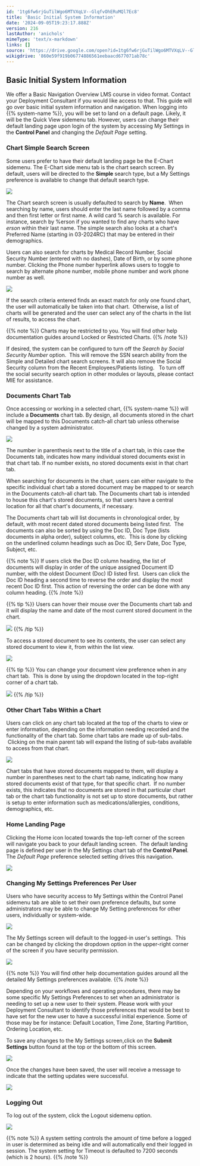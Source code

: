 ```yaml
---
id: '1tg6fw6rjGuTilWgo6MTVXqLV--GlqfvOhERuMQl7Ec8'
title: 'Basic Initial System Information'
date: '2024-09-05T19:23:17.888Z'
version: 216
lastAuthor: 'anichols'
mimeType: 'text/x-markdown'
links: []
source: 'https://drive.google.com/open?id=1tg6fw6rjGuTilWgo6MTVXqLV--GlqfvOhERuMQl7Ec8'
wikigdrive: '860e59f919b06774886561eebaacd677071ab78c'
---
```

## Basic Initial System Information

We offer a Basic Navigation Overview LMS course in video format. Contact your Deployment Consultant if you would like access to that.  This guide will go over basic initial system information and navigation.  When logging into {{% system-name %}}, you will be set to land on a default page.  Likely, it will be the Quick View sidemenu tab.  However, users can change their default landing page upon login of the system by accessing My Settings in the **Control Panel** and changing the *Default Page* setting.

### Chart Simple Search Screen

Some users prefer to have their default landing page be the E-Chart sidemenu. The E-Chart side menu tab is the chart search screen. By default, users will be directed to the **Simple** search type, but a My Settings preference is available to change that default search type.

![](../basic-initial-system-information.assets/e747f5596bbde46aff2c4cd2aa89c990.png)

The Chart search screen is usually defaulted to search by **Name**.  When searching by name, users should enter the last name followed by a comma and then first letter or first name.  A wild card % search is available.  For instance, search by %erson if you wanted to find any charts who have *erson* within their last name.  The simple search also looks at a chart's Preferred Name (starting in 03-2024RC) that may be entered in their demographics.

Users can also search for charts by Medical Record Number, Social Security Number (entered with no dashes), Date of Birth, or by some phone number. Clicking the Phone number hyperlink allows users to toggle to search by alternate phone number, mobile phone number and work phone number as well.

![](../basic-initial-system-information.assets/3bc11841142b10626a60637a416fefb8.png)

If the search criteria entered finds an exact match for only one found chart, the user will automatically be taken into that chart.  Otherwise, a list of charts will be generated and the user can select any of the charts in the list of results, to access the chart.

{{% note %}}
Charts may be restricted to you.  You will find other help documentation guides around Locked or Restricted Charts.
{{% /note %}}

If desired, the system can be configured to turn off the *Search by Social Security Number* option.  This will remove the SSN search ability from the Simple and Detailed chart search screens. It will also remove the Social Security column from the Recent Employees/Patients listing.   To turn off the social security search option in other modules or layouts, please contact MIE for assistance.

### Documents Chart Tab

Once accessing or working in a selected chart, {{% system-name %}} will include a **Documents** chart tab. By design, all documents stored in the chart will be mapped to this Documents catch-all chart tab unless otherwise changed by a system administrator.

![](../basic-initial-system-information.assets/0cbfc48bd93b553132951fc02b4f022e.png)

The number in parenthesis next to the title of a chart tab, in this case the Documents tab, indicates how many individual stored documents exist in that chart tab. If no number exists, no stored documents exist in that chart tab.

When searching for documents in the chart, users can either navigate to the specific individual chart tab a stored document may be mapped to or search in the Documents catch-all chart tab.  The Documents chart tab is intended to house this chart's stored documents, so that users have a central location for all that chart's documents, if necessary.

The Documents chart tab will list documents in chronological order, by default, with most recent dated stored documents being listed first.  The documents can also be sorted by using the Doc ID, Doc Type (lists documents in alpha order), subject columns, etc.  This is done by clicking on the underlined column headings such as Doc ID, Serv Date, Doc Type, Subject, etc.

{{% note %}}
If users click the Doc ID column heading, the list of documents will display in order of the unique assigned Document ID number, with the oldest Document (Doc) ID listed first.  Users can click the Doc ID heading a second time to reverse the order and display the most recent Doc ID first. This action of reversing the order can be done with any column heading.
{{% /note %}}

{{% tip %}}
Users can hover their mouse over the Documents chart tab and it will display the name and date of the most current stored document in the chart.

![](../basic-initial-system-information.assets/e4c9ef20c7e8ebee89c736a1d8bf3f6e.png)
{{% /tip %}}

To access a stored document to see its contents, the user can select any stored document to view it, from within the list view.

![](../basic-initial-system-information.assets/3756481c08b700a6d79206763c345f72.png)

{{% tip %}}
You can change your document view preference when in any chart tab.  This is done by using the dropdown located in the top-right corner of a chart tab.

![](../basic-initial-system-information.assets/24190731570854b8b6390eb565551ae3.png)
{{% /tip %}}

### Other Chart Tabs Within a Chart

Users can click on any chart tab located at the top of the charts to view or enter information, depending on the information needing recorded and the functionality of the chart tab. Some chart tabs are made up of sub-tabs.  Clicking on the main parent tab will expand the listing of sub-tabs available to access from that chart.

![](../basic-initial-system-information.assets/190e8bfb82c054ebe78a571e5f655ba6.png)

Chart tabs that have stored documents mapped to them, will display a number in parentheses next to the chart tab name, indicating how many stored documents exist of that type, for that specific chart.  If no number exists, this indicates that no documents are stored in that particular chart tab or the chart tab functionality is not set up to store documents, but rather is setup to enter information such as medications/allergies, conditions, demographics, etc.

### Home Landing Page

Clicking the Home icon located towards the top-left corner of the screen will navigate you back to your default landing screen.  The default landing page is defined per user in the My Settings chart tab of the **Control Panel**. The *Default Page* preference selected setting drives this navigation.

![](../basic-initial-system-information.assets/d4fa053c533556a7d810c68ca4c59812.png)

### Changing My Settings Preferences Per User

Users who have security access to My Settings within the Control Panel sidemenu tab are able to set their own preference defaults, but some administrators may be able to change My Setting preferences for other users, individually or system-wide.

![](../basic-initial-system-information.assets/dda2ae4d2e42744aa0c87b5eb415f0ab.png)

The My Settings screen will default to the logged-in user's settings.  This can be changed by clicking the dropdown option in the upper-right corner of the screen if you have security permission.

![](../basic-initial-system-information.assets/920e1dd47fa0312c1929f0d6b761994f.png)

{{% note %}}
You will find other help documentation guides around all the detailed My Settings preferences available.
{{% /note %}}

Depending on your workflows and operating procedures, there may be some specific My Settings Preferences to set when an administrator is needing to set up a new user to their system.  Please work with your Deployment Consultant to identify those preferences that would be best to have set for the new user to have a successful initial experience.  Some of those may be for instance: Default Location, Time Zone, Starting Partition, Ordering Location, etc.

To save any changes to the My Settings screen,click on the **Submit Settings** button found at the top or the bottom of this screen.

![](../basic-initial-system-information.assets/0214791ff9ad0037c9c9024444dd2f76.png)

Once the changes have been saved, the user will receive a message to indicate that the setting updates were successful.

![](../basic-initial-system-information.assets/be3353ba04cfa6eb9d9462af8fb9658c.png)

### Logging Out

To log out of the system, click the Logout sidemenu option.

![](../basic-initial-system-information.assets/32a0061c3ae80b276b91694780283f32.png)

{{% note %}}
A system setting controls the amount of time before a logged in user is determined as being idle and will automatically end their logged in session.  The system setting for Timeout is defaulted to 7200 seconds (which is 2 hours).
{{% /note %}}
